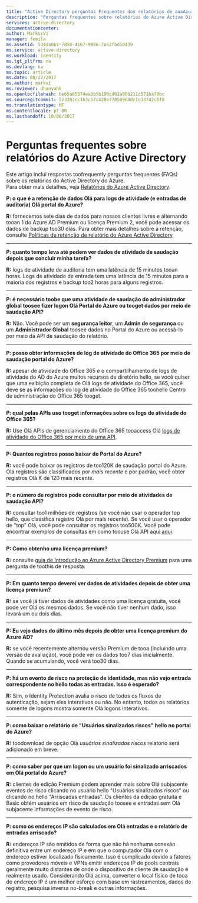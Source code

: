 ```yaml
---
title: "Active Directory perguntas Frequentes dos relatórios de aaaAzure | Microsoft Docs"
description: "Perguntas frequentes sobre relatórios do Azure Active Directory."
services: active-directory
documentationcenter: 
author: MarkusVi
manager: femila
ms.assetid: 534da0b1-7858-4167-9986-7a62fbd10439
ms.service: active-directory
ms.workload: identity
ms.tgt_pltfrm: na
ms.devlang: na
ms.topic: article
ms.date: 08/22/2017
ms.author: markvi
ms.reviewer: dhanyahk
ms.openlocfilehash: be65a05574ea3b5b190cd02a96b211c571ba70bc
ms.sourcegitcommit: 523283cc1b3c37c428e77850964dc1c33742c5f0
ms.translationtype: MT
ms.contentlocale: pt-BR
ms.lasthandoff: 10/06/2017
---
```

# <a name="azure-active-directory-reporting-faq"></a>Perguntas frequentes sobre relatórios do Azure Active Directory

Este artigo inclui respostas toofrequently perguntas frequentes (FAQs) sobre os relatórios do Active Directory do Azure.  
Para obter mais detalhes, veja [Relatórios do Azure Active Directory](active-directory-reporting-azure-portal.md). 

**P: o que é a retenção de dados Olá para logs de atividade (e entradas de auditoria) Olá portal do Azure?** 

**R:** fornecemos sete dias de dados para nossos clientes livres e alternando tooan 1 do Azure AD Premium ou licença Premium 2, você pode acessar os dados de backup too30 dias. Para obter mais detalhes sobre a retenção, consulte [Políticas de retenção de relatório do Azure Active Directory](active-directory-reporting-retention.md)

--- 

**P: quanto tempo leva até podem ver dados de atividade de saudação depois que concluir minha tarefa?**

**R:** logs de atividade de auditoria tem uma latência de 15 minutos tooan horas. Logs de atividade de entrada tem uma latência de 15 minutos para a maioria dos registros e backup too2 horas para alguns registros.

---

**P: é necessário toobe que uma atividade de saudação do administrador global toosee fizer logon Olá Portal do Azure ou tooget dados por meio de saudação API?**

**R:** Não. Você pode ser um **segurança leitor**, um **Admin de segurança** ou um **Administrador Global** toosee dados no Portal do Azure ou acessá-lo por meio da API de saudação do relatório.

---

**P: posso obter informações de log de atividade do Office 365 por meio de saudação portal do Azure?**

**R:** apesar de atividade do Office 365 e o compartilhamento de logs de atividade do AD do Azure muitos recursos de diretório hello, se você quiser que uma exibição completa de Olá logs de atividade do Office 365, você deve se as informações do log de atividade do Office 365 toohello Centro de administração do Office 365 tooget.

---


**P: qual pelas APIs uso tooget informações sobre os logs de atividade do Office 365?**

**R:** Use Olá APIs de gerenciamento do Office 365 tooaccess Olá [logs de atividade do Office 365 por meio de uma API](https://msdn.microsoft.com/office-365/office-365-managment-apis-overview).

---

**P: Quantos registros posso baixar do Portal do Azure?**

**R:** você pode baixar os registros de too120K de saudação portal do Azure. Olá registros são classificados por *mais recente* e por padrão, você obter registros Olá K de 120 mais recente. 

---

**P: o número de registros pode consultar por meio de atividades de saudação API?**

**R:** consultar too1 milhões de registros (se você não usar o operador top hello, que classifica registro Olá por mais recente). Se você usar o operador de "top" Olá, você pode consultar os registros too500K. Você pode encontrar exemplos de consultas em como toouse Olá API aqui [aqui](active-directory-reporting-api-getting-started.md).

---

**P: Como obtenho uma licença premium?**

**R:** consulte [guia de Introdução ao Azure Active Directory Premium](active-directory-get-started-premium.md) para uma pergunta de toothis de resposta.

---

**P: Em quanto tempo deverei ver dados de atividades depois de obter uma licença premium?**

**R:** se você já tiver dados de atividades como uma licença gratuita, você pode ver Olá os mesmos dados. Se você não tiver nenhum dado, isso levará um ou dois dias.

---

**P: Eu vejo dados do último mês depois de obter uma licença premium do Azure AD?**

**R:** se você recentemente alternou versão Premium de tooa (incluindo uma versão de avaliação), você pode ver os dados too7 dias inicialmente. Quando se acumulando, você verá too30 dias.

---

**P: há um evento de risco na proteção de identidade, mas não vejo entrada correspondente no hello todas as entradas. Isso é esperado?**

**R:** Sim, o Identity Protection avalia o risco de todos os fluxos de autenticação, sejam eles interativos ou não. No entanto, todos os relatórios somente de logons mostra somente Olá logons interativos.

---

**P: como baixar o relatório de "Usuários sinalizados riscos" hello no portal do Azure?**

**R:** toodownload de opção Olá *usuários sinalizados riscos* relatório será adicionado em breve.

---

**P: como saber por que um logon ou um usuário foi sinalizado arriscados em Olá portal do Azure?**

**R:** clientes de edição Premium podem aprender mais sobre Olá subjacente eventos de risco clicando no usuário hello "Usuários sinalizados riscos" ou clicando no hello "Arriscadas entradas". Os clientes da edição gratuita e Basic obtém usuários em risco de saudação toosee e entradas sem Olá subjacente informações de evento de risco.

---

**P: como os endereços IP são calculados em Olá entradas e o relatório de entradas arriscado?**

**R:** endereços IP são emitidos de forma que não há nenhuma conexão definitiva entre um endereço IP e em que o computador Olá com o endereço estiver localizado fisicamente. Isso é complicado devido a fatores como provedores móveis e VPNs emitir endereços IP de pools centrais geralmente muito distantes de onde o dispositivo de cliente de saudação é realmente usado. Considerando Olá acima, converter o local físico de tooa de endereço IP é um melhor esforço com base em rastreamentos, dados de registro, pesquisa inversa no-break e outras informações. 

---
